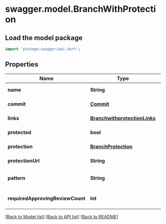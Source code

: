 # swagger.model.BranchWithProtection

## Load the model package
```dart
import 'package:swagger/api.dart';
```

## Properties
Name | Type | Description | Notes
------------ | ------------- | ------------- | -------------
**name** | **String** |  | [default to null]
**commit** | [**Commit**](Commit.md) |  | [default to null]
**links** | [**BranchwithprotectionLinks**](BranchwithprotectionLinks.md) |  | [default to null]
**protected** | **bool** |  | [default to null]
**protection** | [**BranchProtection**](BranchProtection.md) |  | [default to null]
**protectionUrl** | **String** |  | [default to null]
**pattern** | **String** |  | [optional] [default to null]
**requiredApprovingReviewCount** | **int** |  | [optional] [default to null]

[[Back to Model list]](../README.md#documentation-for-models) [[Back to API list]](../README.md#documentation-for-api-endpoints) [[Back to README]](../README.md)

